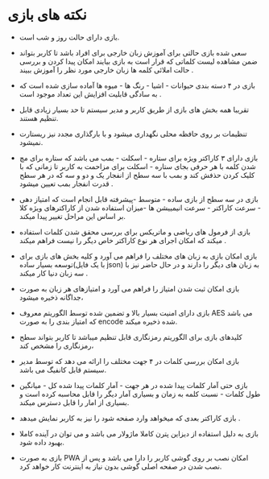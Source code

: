 # نکته های بازی

-   بازی دارای حالت روز و شب است.

-   سعی شده بازی حالتی برای آموزش زبان خارجی برای افراد باشد تا کاربر بتواند ضمن مشاهده لیست کلماتی که قرار است به بازی بیایند امکان پیدا کردن و بررسی حالت املائی کلمه ها زبان خارجی مورد نظر را آموزش ببیند .

-   بازی در ۴ دسته بندی حیوانات - اشیا - رنگ ها - میوه ها آماده سازی شده است که به سادگی قابلیت افزایش این تعداد موجود است .

-   تقریبا همه بخش های بازی از طریق کاربر و مدیر سیستم تا حد بسیار زیادی قابل تنظیم هستند.

-   تنظیمات بر روی حافظه محلی نگهداری میشود و با بارگذاری مجدد نیز ریستارت نمیشود.

-   بازی دارای ۳ کاراکتر ویژه برای ستاره - اسکلت - بمب می باشد که ستاره برای مچ شدن کلمه با هر حرفی بجای ستاره - اسکلت برای مزاحمت به کاربر تا زمانی که با کلیک کردن حذفش کند و بمب با سه سطح از انفجار یک و دو و سه که در هر سطح قدرت انفجار بمب تعیین میشود .

-   بازی در سه سطح از بازی ساده - متوسط -پیشرفته قابل انجام است که امتیاز دهی - سرعت کاراکتر - سرعت انیمییشن ها -میزان استفاده شدن از کاراکترهای ویژه کلا بر اساس این مراحل تغییر پیدا میکند.

-   بازی از فرمول های ریاضی و ماتریکس برای بررسی محقق شدن کلمات استفاده میکند که امکان اجرای هر نوع کاراکتر خاص دیگر را نیست فراهم میکند .

-   بازی امکان بازی به زبان های مختلف را فراهم می آورد و کلیه بخش های بازی برای توسعه بسیار ساده(با یک فایل json) به زبان های دیگر را دارند و در حال حاضر نیز با سه زبان دنیا کار میکند .

-   بازی امکان ثبت شدن امتیاز را فراهم می آورد و امتیازهای هر زبان به صورت جداگانه ذخیره میشود،

-   بازی دارای امنیت بسیار بالا و تضمین شده توسط الگوریتم معروف AES می باشد که امتیاز بندی را به صورت encode شده ذخیره میکند.

-   کلیدهای بازی برای الگوریتم رمزنگاری قابل تنظیم میباشد تا کاربر بتواند سطح رمزنگاری را مشخص کند،

-   بازی امکان بررسی کلمات در ۴ جهت مختلف را ارائه می دهد که توسط مدیر سیستم قابل کانفیگ می باشد.

-   بازی حتی آمار کلمات پیدا شده در هر جهت - آمار کلمات پیدا شده کل - میانگین طول کلمات - نسبت کلمه به زمان و بسیاری آمار دیگر را قابل محاسبه کرده است و بسیاری از امار را قابل دسترس میکند.

-   بازی کاراکتر بعدی که میخواهد وارد صفحه شود را نیز به کاربر نمایش میدهد .

-   بازی به دلیل استفاده از دیزاین پترن کاملا ماژولار می باشد و می توان در آینده کاملا بهبود داده شود.

-   بازی به صورت PWA امکان نصب بر روی گوشی کاربر را دارا می باشد و پس از نصب شدن در صفحه اصلی گوشی بدون نیاز به اینترنت کار خواهد کرد.

